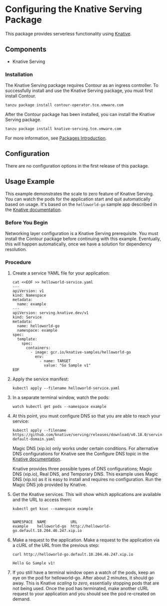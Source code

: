 # Configuring the Knative Serving Package

This package provides serverless functionality using [Knative](https://knative.dev/).

## Components

* Knative Serving


### Installation

The Knative Serving package requires Contour as an ingress controller. To successfully install and use the Knative Serving package, you must first install Contour.

```shell
tanzu package install contour-operator.tce.vmware.com
```

After the Contour package has been installed, you can install the Knative Serving package.

```shell
tanzu package install knative-serving.tce.vmware.com
```
For more information, see [Packages Introduction](packages-intro.md).

## Configuration

There are no configuration options in the first release of this package.

## Usage Example

This example demonstrates the scale to zero feature of Knative Serving. You can watch the pods for the application start and quit automatically based on usage. It's based on the  ``helloworld-go`` sample app described in the [Knative documentation](https://knative.dev/docs/serving/samples/hello-world/helloworld-go/index.html).

### Before You Begin
Networking layer configuration is a Knative Serving prerequisite. You must install the Contour package before continuing with this example. Eventually, this will happen automatically, once we have a solution for dependency resolution.

### Procedure

1. Create a service YAML file for your application:

    ```shell
    cat <<EOF >> helloworld-service.yaml
    ---
    apiVersion: v1
    kind: Namespace
    metadata:
      name: example
    ---
    apiVersion: serving.knative.dev/v1
    kind: Service
    metadata:
      name: helloworld-go
      namespace: example
    spec:
      template:
        spec:
          containers:
            - image: gcr.io/knative-samples/helloworld-go
              env:
                - name: TARGET
                  value: "Go Sample v1"
    EOF
    ```
1. Apply the service manifest:

    ```shell
    kubectl apply --filename helloworld-service.yaml
    ```
1. In a separate terminal window, watch the pods:

    ```shell
    watch kubectl get pods --namespace example
    ```
1. At this point, you must configure DNS so that you are able to reach your service:
    ```shell
    kubectl apply --filename https://github.com/knative/serving/releases/download/v0.18.0/serving-default-domain.yaml
    ```
    Magic DNS (xip.io) only works under certain conditions. For alternative DNS configurations for Knative see the Configure DNS topic in the [Knative documentation](https://knative.dev/v0.22-docs/install/install-serving-with-yaml/).

    Knative provides three possible types of DNS configurations; Magic DNS (xip.io), Real DNS, and Temporary DNS. This example uses Magic DNS (xip.io) as it is easy to install and requires no configuration. Run the Magic DNS job provided by Knative.

1. Get the Knative services. This will show which applications are available and the URL to access them:

    ```shell
    kubectl get ksvc --namespace example


    NAMESPACE  NAME           URL
    example    helloworld-go  http://helloworld-go.default.18.204.46.247.xip.io
    ```

1. Make a request to the application. Make a request to the application via a cURL of the URL from the previous step:

    ```shell
    curl http://helloworld-go.default.18.204.46.247.xip.io

    Hello Go Sample v1!
    ```

1. If you still have a terminal window open a watch of the pods, keep an eye on the pod for helloworld-go. After about 2 minutes, it should go away. This is Knative _scaling to zero_, essentially stopping pods that are not being used. Once the pod has terminated, make another cURL request to your application and you should see the pod re-created on demand.
